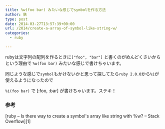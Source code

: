 ```yaml
---
title: %w(foo bar) みたいな感じでsymbolを作る方法
author: 鉄
type: post
date: 2014-03-27T13:57:39+00:00
url: /2014/create-a-array-of-symbol-like-string-w/
categories:
  - ruby

---
```

rubyは文字列の配列を作るときに`["foo", "bar"]` と書くのがめんどくさいからという理由で `%w(foo bar)` みたいな感じで書けちゃいます。

同じような感じで`symbol`もかけないかと思って探してたら`ruby 2.0.0`から`%i`が使えるようになったので
  
`%i(foo bar)` で [:foo, :bar] が書けちゃいます。ステキ！

### 参考

[ruby &#8211; Is there way to create a symbol&apos;s array like string with %w? &#8211; Stack Overflow][1]

